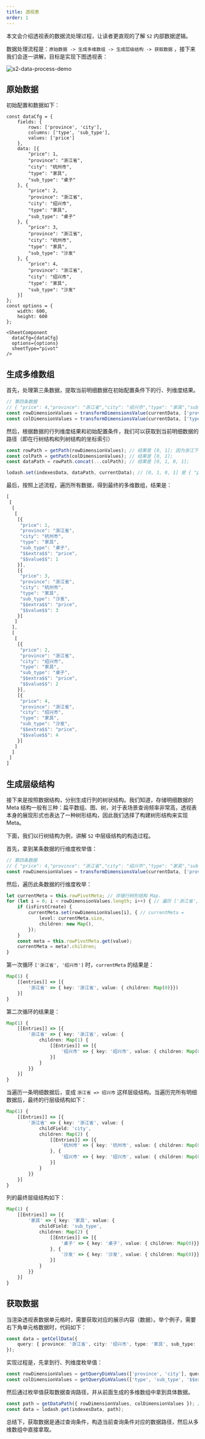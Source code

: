 ```yaml
---
title: 透视表
order: 1
---
```


本文会介绍透视表的数据流处理过程，让读者更直观的了解 `S2` 内部数据逻辑。

数据处理流程是：`原始数据 -> 生成多维数组 -> 生成层级结构 -> 获取数据` ，接下来我们会逐一讲解，目标是实现下图透视表：

![s2-data-process-demo](https://gw.alipayobjects.com/mdn/rms_56cbb2/afts/img/A*J2fuRIJnQdgAAAAAAAAAAAAAARQnAQ)

## 原始数据

初始配置和数据如下：

```tsx
const dataCfg = {
    fields: {
        rows: ['province', 'city'],
        columns: ['type', 'sub_type'],
        values: ['price']
    },
    data: [{
        "price": 1,
        "province": "浙江省",
        "city": "杭州市",
        "type": "家具",
        "sub_type": "桌子"
    }, {
        "price": 2,
        "province": "浙江省",
        "city": "绍兴市",
        "type": "家具",
        "sub_type": "桌子"
    }, {
        "price": 3,
        "province": "浙江省",
        "city": "杭州市",
        "type": "家具",
        "sub_type": "沙发"
    }, {
        "price": 4,
        "province": "浙江省",
        "city": "绍兴市",
        "type": "家具",
        "sub_type": "沙发"
    }]
};
const options = {
    width: 600,
    height: 600
};

<SheetComponent
  dataCfg={dataCfg}
  options={options}
  sheetType="pivot"
/>
```

## 生成多维数组

首先，处理第三条数据，提取当前明细数据在初始配置条件下的行、列维度结果。

```ts
// 第四条数据
// { "price": 4,"province": "浙江省","city": "绍兴市","type": "家具","sub_type": "沙发" }
const rowDimensionValues = transformDimensionsValue(currentData, ['province', 'city']); // 结果是 ['浙江省', '绍兴市']
const colDimensionValues = transformDimensionsValue(currentData, ['type', 'sub_type']); // 结果是 ['家具', '沙发']
```

然后，根据数据的行列维度结果和初始配置条件，我们可以获取到当前明细数据的路径（即在行树结构和列树结构的坐标索引）

```ts
const rowPath = getPath(rowDimensionValues); // 结果是 [0, 1]; 因为浙江下面有杭州和绍兴，所以绍兴坐标为 1，下同。
const colPath = getPath(colDimensionValues); // 结果是 [0, 1];
const dataPath = rowPath.concat(...colPath); // 结果是 [0, 1, 0, 1];

lodash.set(indexesData, dataPath, currentData); // [0, 1, 0, 1] 是 { "price": 4,"province": "浙江省","city": "绍兴市","type": "家具","sub_type": "沙发" }
```

最后，按照上述流程，遍历所有数据，得到最终的多维数组，结果是：

```ts
[
 [
  [
   [
    [{
     "price": 1,
     "province": "浙江省",
     "city": "杭州市",
     "type": "家具",
     "sub_type": "桌子",
     "$$extra$$": "price",
     "$$value$$": 1
    }],
    [{
     "price": 3,
     "province": "浙江省",
     "city": "杭州市",
     "type": "家具",
     "sub_type": "沙发",
     "$$extra$$": "price",
     "$$value$$": 3
    }]
   ]
  ],
  [
   [
    [{
     "price": 2,
     "province": "浙江省",
     "city": "绍兴市",
     "type": "家具",
     "sub_type": "桌子",
     "$$extra$$": "price",
     "$$value$$": 2
    }],
    [{
     "price": 4,
     "province": "浙江省",
     "city": "绍兴市",
     "type": "家具",
     "sub_type": "沙发",
     "$$extra$$": "price",
     "$$value$$": 4
    }]
   ]
  ]
 ]
]
```

## 生成层级结构

接下来是按照数据结构，分别生成行列的树状结构。我们知道，存储明细数据的 Meta 结构一般有三种：扁平数组、图、树，对于表场景查询频率非常高，透视表本身的展现形式也表达了一种树形结构，因此我们选择了构建树形结构来实现 Meta。

下面，我们以行树结构为例，讲解 `S2` 中层级结构的构造过程。

首先，拿到某条数据的行维度枚举值：

```ts
// 第四条数据
// { "price": 4,"province": "浙江省","city": "绍兴市","type": "家具","sub_type": "沙发" }
const rowDimensionValues = transformDimensionsValue(currentData, ['province', 'city']); // 结果是 ['浙江省', '绍兴市']
```

然后，遍历此条数据的行维度枚举：

```ts
let currentMeta = this.rowPivotMeta; // 存储行树形结构 Map.
for (let i = 0; i < rowDimensionValues.length; i++) { // 遍历 ['浙江省', '绍兴市'];
    if (isFirstCreate) {
        currentMeta.set(rowDimensionValues[i], { // currentMeta = 
            level: currentMeta.size,
            children: new Map(),
        });
    }
    const meta = this.rowPivotMeta.get(value);
    currentMeta = meta?.children; 
}
```

第一次循环 `['浙江省', '绍兴市']` 时，`currentMeta` 的结果是：

```ts
Map(1) {
    [[entries]] => [{
        '浙江省' => { key: '浙江省', value: { children: Map(0)}})
    }]
}
```

第二次循环的结果是：

```ts
Map(1) {
    [[Entries]] => [{
        '浙江省' => { key: '浙江省', value: { 
            children: Map(1) {
                [[Entries]] => [{
                    '绍兴市' => { key: '绍兴市', value: { children: Map(0)}}
                }]
            }
        }}
    }]
}
```

当遍历一条明细数据后，变成 `浙江省 => 绍兴市` 这样层级结构。当遍历完所有明细数据后，最终的行层级结构如下：

```ts
Map(1) {
    [[Entries]] => [{
        '浙江省' => { key: '浙江省', value: { 
            childField: 'city',
            children: Map(2) {
                [[Entries]] => [{
                    '杭州市' => { key: '杭州市', value: { children: Map(0)}}
                }, {
                    '绍兴市' => { key: '绍兴市', value: { children: Map(0)}}
                }]
            }
        }}
    }]
}
```

列的最终层级结构如下：

```ts
Map(1) {
    [[Entries]] => [{
        '家具' => { key: '家具', value: { 
            childField: 'sub_type',
            children: Map(2) {
                [[Entries]] => [{
                    '桌子' => { key: '桌子', value: { children: Map(0)}}
                }, {
                    '沙发' => { key: '沙发', value: { children: Map(0)}}
                }]
            }
        }}
    }]
}
```

## 获取数据

当渲染透视表数据单元格时，需要获取对应的展示内容（数据）。举个例子，需要右下角单元格数据时，代码如下：

```ts
const data = getCellData({
    query: { province: '浙江省', city: '绍兴市', type: '家具', sub_type: '沙发', $$extra$$: 'price' }
});
```

实现过程是，先拿到行、列维度枚举值：

```ts
const rowDimensionValues = getQueryDimValues(['province', 'city'], query); // ['浙江省', '绍兴市']
const colDimensionValues = getQueryDimValues(['type', 'sub_type', '$$extra$$'], query); // ['家具', '沙发', 'price']
```

然后通过枚举值获取数据查询路径，并从前面生成的多维数组中拿到具体数据。

```ts
const path = getDataPath({ rowDimensionValues, colDimensionValues }); // [0, 1, 0, 1, 0]
const data = lodash.get(indexesData, path);
```

总结下，获取数据是通过查询条件，构造当前查询条件对应的数据路径，然后从多维数组中直接拿取。
